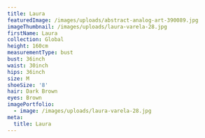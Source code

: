 ```yaml
---
title: Laura
featuredImage: /images/uploads/abstract-analog-art-390089.jpg
imageThumbnail: /images/uploads/laura-varela-28.jpg
firstName: Laura
collection: Global
height: 160cm
measurementType: bust
bust: 36inch
waist: 30inch
hips: 36inch
size: M
shoeSize: '8'
hair: Dark Brown
eyes: Brown
imagePortfolio:
  - image: /images/uploads/laura-varela-28.jpg
meta:
  title: Laura
---
```


